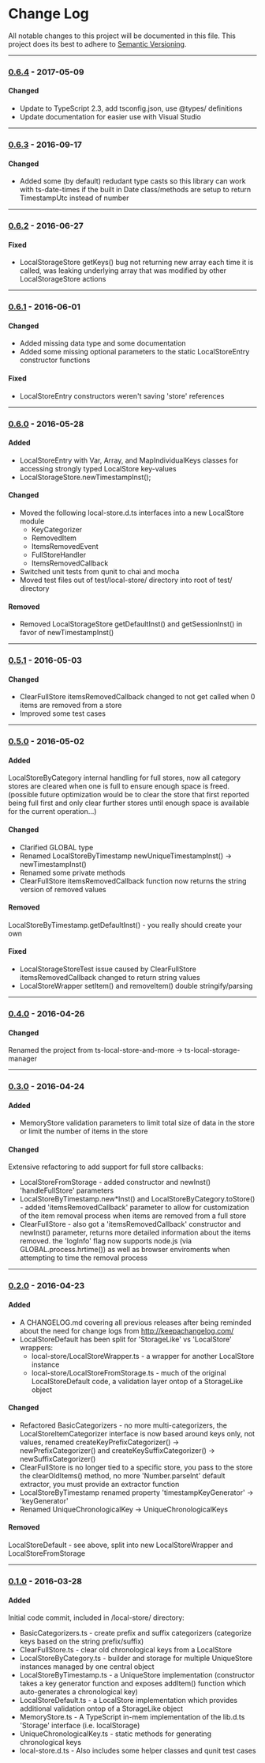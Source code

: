 ﻿# Change Log
All notable changes to this project will be documented in this file.
This project does its best to adhere to [Semantic Versioning](http://semver.org/).


--------
### [0.6.4](N/A) - 2017-05-09
#### Changed
* Update to TypeScript 2.3, add tsconfig.json, use @types/ definitions
* Update documentation for easier use with Visual Studio


--------
### [0.6.3](https://github.com/TeamworkGuy2/ts-local-storage-manager/commit/06c461007a4891df783dd9c3b9309dc7e3c0e607) - 2016-09-17
#### Changed
* Added some (by default) redudant type casts so this library can work with ts-date-times if the built in Date class/methods are setup to return TimestampUtc instead of number


--------
### [0.6.2](https://github.com/TeamworkGuy2/ts-local-storage-manager/commit/cdba6cc36c1a88e35336ef807130173203990401) - 2016-06-27
#### Fixed
* LocalStorageStore getKeys() bug not returning new array each time it is called, was leaking underlying array that was modified by other LocalStorageStore actions


--------
### [0.6.1](https://github.com/TeamworkGuy2/ts-local-storage-manager/commit/dcfc7d008c7c5f9d1795d7ba76f8b9282fc70a6b) - 2016-06-01
#### Changed
* Added missing data type and some documentation
* Added some missing optional parameters to the static LocalStoreEntry constructor functions

#### Fixed
* LocalStoreEntry constructors weren't saving 'store' references


--------
### [0.6.0](https://github.com/TeamworkGuy2/ts-local-storage-manager/commit/5c8b4ef358c3bb0668ef015252e6c54d41d3b457) - 2016-05-28
#### Added
* LocalStoreEntry with Var, Array, and MapIndividualKeys classes for accessing strongly typed LocalStore key-values
* LocalStorageStore.newTimestampInst();

#### Changed
* Moved the following local-store.d.ts interfaces into a new LocalStore module
  * KeyCategorizer
  * RemovedItem
  * ItemsRemovedEvent
  * FullStoreHandler
  * ItemsRemovedCallback
* Switched unit tests from qunit to chai and mocha
* Moved test files out of test/local-store/ directory into root of test/ directory

#### Removed
* Removed LocalStorageStore getDefaultInst() and getSessionInst() in favor of newTimestampInst()


--------
### [0.5.1](https://github.com/TeamworkGuy2/ts-local-storage-manager/commit/13eb8e1fc4b2ace094e12eefac935a80c75bb954) - 2016-05-03
#### Changed
* ClearFullStore itemsRemovedCallback changed to not get called when 0 items are removed from a store
* Improved some test cases


--------
### [0.5.0](https://github.com/TeamworkGuy2/ts-local-storage-manager/commit/8ec036e4a95eeb1b973a87f4f1d53a87ebc82baa) - 2016-05-02
#### Added
LocalStoreByCategory internal handling for full stores, now all category stores are cleared when one is full to ensure enough space is freed. (possible future optimization would be to clear the store that first reported being full first and only clear further stores until enough space is available for the current operation...)

#### Changed
* Clarified GLOBAL type
* Renamed LocalStoreByTimestamp newUniqueTimestampInst() -> newTimestampInst()
* Renamed some private methods
* ClearFullStore itemsRemovedCallback function now returns the string version of removed values

#### Removed
LocalStoreByTimestamp.getDefaultInst() - you really should create your own

#### Fixed
* LocalStorageStoreTest issue caused by ClearFullStore itemsRemovedCallback changed to return string values
* LocalStoreWrapper setItem() and removeItem() double stringify/parsing


--------
### [0.4.0](https://github.com/TeamworkGuy2/ts-local-storage-manager/commit/146ed0656ce74fe85cb4b989acdd87687cc401d0) - 2016-04-26
#### Changed
Renamed the project from ts-local-store-and-more -> ts-local-storage-manager


--------
### [0.3.0](https://github.com/TeamworkGuy2/ts-local-store-and-more/commit/187736587f459758ff6e8e997f925da5a814b13e) - 2016-04-24
#### Added
* MemoryStore validation parameters to limit total size of data in the store or limit the number of items in the store

#### Changed
Extensive refactoring to add support for full store callbacks:
* LocalStoreFromStorage - added constructor and newInst() 'handleFullStore' parameters
* LocalStoreByTimestamp.new*Inst() and LocalStoreByCategory.toStore() - added 'itemsRemovedCallback' parameter to allow for customization of the item removal process when items are removed from a full store
* ClearFullStore - also got a 'itemsRemovedCallback' constructor and newInst() parameter, returns more detailed information about the items removed. the 'logInfo' flag now supports node.js (via GLOBAL.process.hrtime()) as well as browser enviroments when attempting to time the removal process


--------
### [0.2.0](https://github.com/TeamworkGuy2/ts-local-store-and-more/commit/02517d5feda72a9ebf8269e6a95cc0ab21b43b1e) - 2016-04-23
#### Added
* A CHANGELOG.md covering all previous releases after being reminded about the need for change logs from http://keepachangelog.com/
* LocalStoreDefault has been split for 'StorageLike' vs 'LocalStore' wrappers:
  * local-store/LocalStoreWrapper.ts - a wrapper for another LocalStore instance
  * local-store/LocalStoreFromStorage.ts - much of the original LocalStoreDefault code, a validation layer ontop of a StorageLike object

#### Changed
* Refactored BasicCategorizers - no more multi-categorizers, the LocalStoreItemCategorizer interface is now based around keys only, not values, renamed createKeyPrefixCategorizer() -> newPrefixCategorizer() and createKeySuffixCategorizer() -> newSuffixCategorizer()
* ClearFullStore is no longer tied to a specific store, you pass to the store the clearOldItems() method, no more 'Number.parseInt' default extractor, you must provide an extractor function
* LocalStoreByTimestamp renamed property 'timestampKeyGenerator' -> 'keyGenerator'
* Renamed UniqueChronologicalKey -> UniqueChronologicalKeys

#### Removed
LocalStoreDefault - see above, split into new LocalStoreWrapper and LocalStoreFromStorage


--------
### [0.1.0](https://github.com/TeamworkGuy2/ts-local-store-and-more/commit/2aedb417a517330b872f507bb40cf0abfaa11a25) - 2016-03-28
#### Added
Initial code commit, included in /local-store/ directory:
* BasicCategorizers.ts - create prefix and suffix categorizers (categorize keys based on the string prefix/suffix)
* ClearFullStore.ts - clear old chronological keys from a LocalStore
* LocalStoreByCategory.ts - builder and storage for multiple UniqueStore instances managed by one central object
* LocalStoreByTimestamp.ts - a UniqueStore implementation (constructor takes a key generator function and exposes addItem() function which auto-generates a chronological key)
* LocalStoreDefault.ts - a LocalStore implementation which provides additional validation ontop of a StorageLike object
* MemoryStore.ts - A TypeScript in-mem implementation of the lib.d.ts 'Storage' interface (i.e. localStorage)
* UniqueChronologicalKey.ts - static methods for generating chronological keys
* local-store.d.ts - Also includes some helper classes and qunit test cases